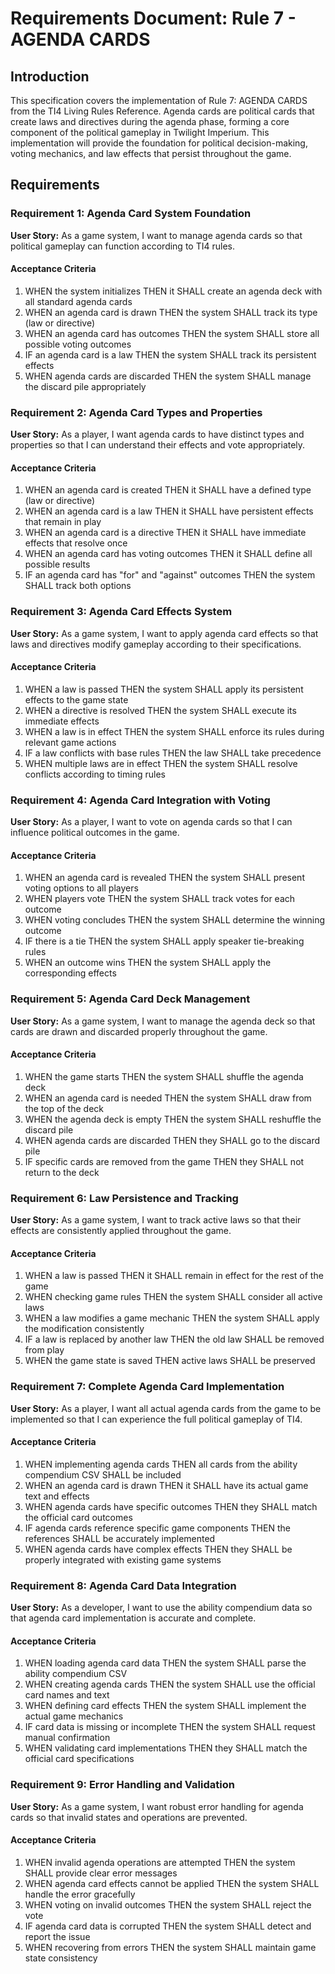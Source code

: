 # Requirements Document: Rule 7 - AGENDA CARDS

## Introduction

This specification covers the implementation of Rule 7: AGENDA CARDS from the TI4 Living Rules Reference. Agenda cards are political cards that create laws and directives during the agenda phase, forming a core component of the political gameplay in Twilight Imperium. This implementation will provide the foundation for political decision-making, voting mechanics, and law effects that persist throughout the game.

## Requirements

### Requirement 1: Agenda Card System Foundation

**User Story:** As a game system, I want to manage agenda cards so that political gameplay can function according to TI4 rules.

#### Acceptance Criteria

1. WHEN the system initializes THEN it SHALL create an agenda deck with all standard agenda cards
2. WHEN an agenda card is drawn THEN the system SHALL track its type (law or directive)
3. WHEN an agenda card has outcomes THEN the system SHALL store all possible voting outcomes
4. IF an agenda card is a law THEN the system SHALL track its persistent effects
5. WHEN agenda cards are discarded THEN the system SHALL manage the discard pile appropriately

### Requirement 2: Agenda Card Types and Properties

**User Story:** As a player, I want agenda cards to have distinct types and properties so that I can understand their effects and vote appropriately.

#### Acceptance Criteria

1. WHEN an agenda card is created THEN it SHALL have a defined type (law or directive)
2. WHEN an agenda card is a law THEN it SHALL have persistent effects that remain in play
3. WHEN an agenda card is a directive THEN it SHALL have immediate effects that resolve once
4. WHEN an agenda card has voting outcomes THEN it SHALL define all possible results
5. IF an agenda card has "for" and "against" outcomes THEN the system SHALL track both options

### Requirement 3: Agenda Card Effects System

**User Story:** As a game system, I want to apply agenda card effects so that laws and directives modify gameplay according to their specifications.

#### Acceptance Criteria

1. WHEN a law is passed THEN the system SHALL apply its persistent effects to the game state
2. WHEN a directive is resolved THEN the system SHALL execute its immediate effects
3. WHEN a law is in effect THEN the system SHALL enforce its rules during relevant game actions
4. IF a law conflicts with base rules THEN the law SHALL take precedence
5. WHEN multiple laws are in effect THEN the system SHALL resolve conflicts according to timing rules

### Requirement 4: Agenda Card Integration with Voting

**User Story:** As a player, I want to vote on agenda cards so that I can influence political outcomes in the game.

#### Acceptance Criteria

1. WHEN an agenda card is revealed THEN the system SHALL present voting options to all players
2. WHEN players vote THEN the system SHALL track votes for each outcome
3. WHEN voting concludes THEN the system SHALL determine the winning outcome
4. IF there is a tie THEN the system SHALL apply speaker tie-breaking rules
5. WHEN an outcome wins THEN the system SHALL apply the corresponding effects

### Requirement 5: Agenda Card Deck Management

**User Story:** As a game system, I want to manage the agenda deck so that cards are drawn and discarded properly throughout the game.

#### Acceptance Criteria

1. WHEN the game starts THEN the system SHALL shuffle the agenda deck
2. WHEN an agenda card is needed THEN the system SHALL draw from the top of the deck
3. WHEN the agenda deck is empty THEN the system SHALL reshuffle the discard pile
4. WHEN agenda cards are discarded THEN they SHALL go to the discard pile
5. IF specific cards are removed from the game THEN they SHALL not return to the deck

### Requirement 6: Law Persistence and Tracking

**User Story:** As a game system, I want to track active laws so that their effects are consistently applied throughout the game.

#### Acceptance Criteria

1. WHEN a law is passed THEN it SHALL remain in effect for the rest of the game
2. WHEN checking game rules THEN the system SHALL consider all active laws
3. WHEN a law modifies a game mechanic THEN the system SHALL apply the modification consistently
4. IF a law is replaced by another law THEN the old law SHALL be removed from play
5. WHEN the game state is saved THEN active laws SHALL be preserved

### Requirement 7: Complete Agenda Card Implementation

**User Story:** As a player, I want all actual agenda cards from the game to be implemented so that I can experience the full political gameplay of TI4.

#### Acceptance Criteria

1. WHEN implementing agenda cards THEN all cards from the ability compendium CSV SHALL be included
2. WHEN an agenda card is drawn THEN it SHALL have its actual game text and effects
3. WHEN agenda cards have specific outcomes THEN they SHALL match the official card outcomes
4. IF agenda cards reference specific game components THEN the references SHALL be accurately implemented
5. WHEN agenda cards have complex effects THEN they SHALL be properly integrated with existing game systems

### Requirement 8: Agenda Card Data Integration

**User Story:** As a developer, I want to use the ability compendium data so that agenda card implementation is accurate and complete.

#### Acceptance Criteria

1. WHEN loading agenda card data THEN the system SHALL parse the ability compendium CSV
2. WHEN creating agenda cards THEN the system SHALL use the official card names and text
3. WHEN defining card effects THEN the system SHALL implement the actual game mechanics
4. IF card data is missing or incomplete THEN the system SHALL request manual confirmation
5. WHEN validating card implementations THEN they SHALL match the official card specifications

### Requirement 9: Error Handling and Validation

**User Story:** As a game system, I want robust error handling for agenda cards so that invalid states and operations are prevented.

#### Acceptance Criteria

1. WHEN invalid agenda operations are attempted THEN the system SHALL provide clear error messages
2. WHEN agenda card effects cannot be applied THEN the system SHALL handle the error gracefully
3. WHEN voting on invalid outcomes THEN the system SHALL reject the vote
4. IF agenda card data is corrupted THEN the system SHALL detect and report the issue
5. WHEN recovering from errors THEN the system SHALL maintain game state consistency
